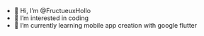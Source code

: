 - 👋 Hi, I’m @FructueuxHollo
- 👀 I’m interested in coding
- 🌱 I’m currently learning mobile app creation with google flutter

<!---
FructueuxHollo/FructueuxHollo is a ✨ special ✨ repository because its `README.md` (this file) appears on your GitHub profile.
You can click the Preview link to take a look at your changes.
--->
